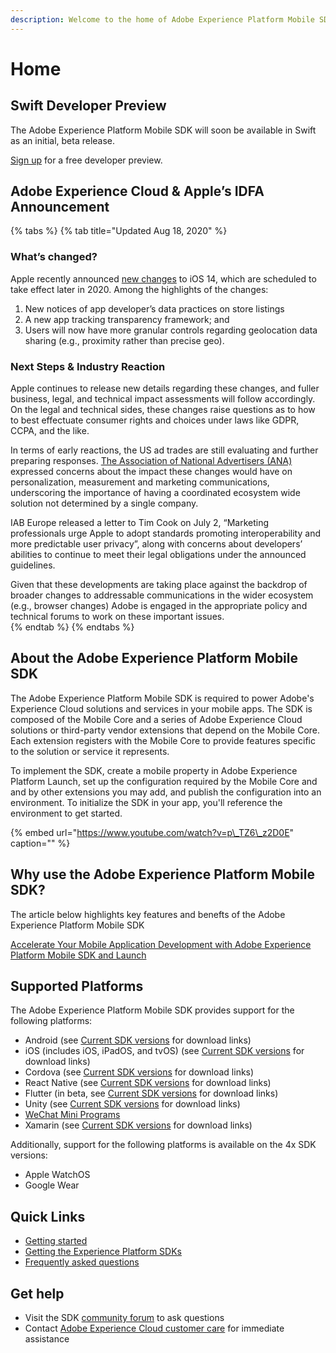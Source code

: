 ```yaml
---
description: Welcome to the home of Adobe Experience Platform Mobile SDK documentation.
---
```


# Home

## Swift Developer Preview

The Adobe Experience Platform Mobile SDK will soon be available in Swift as an initial, beta release. 

[Sign up](https://forms.microsoft.com/Pages/ResponsePage.aspx?id=Wht7-jR7h0OUrtLBeN7O4UJN9zAhIEhJr3PBfyMf9wdUQTI2S0pMVEVYS1k3UUNJVDNDWlRUTFk4Qi4u) for a free developer preview.

## Adobe Experience Cloud & Apple’s IDFA Announcement

{% tabs %}
{% tab title="Updated Aug 18, 2020" %}
### What’s changed?

Apple recently announced [new changes](https://developer.apple.com/app-store/user-privacy-and-data-use/) to iOS 14, which are scheduled to take effect later in 2020.   Among the highlights of the changes: 

1. New notices of app developer’s data practices on store listings 
2. A new app tracking transparency framework; and
3. Users will now have more granular controls regarding geolocation data sharing \(e.g., proximity rather than precise geo\).

### Next Steps & Industry Reaction

Apple continues to release new details regarding these changes, and fuller business, legal, and technical impact assessments will follow accordingly. On the legal and technical sides, these changes raise questions as to how to best effectuate consumer rights and choices under laws like GDPR, CCPA, and the like. 

In terms of early reactions, the US ad trades are still evaluating and further preparing responses. [The Association of National Advertisers \(ANA\)](https://www.ana.net/content/show/id/60948) expressed concerns about the impact these changes would have on personalization, measurement and marketing communications, underscoring the importance of having a coordinated ecosystem wide solution not determined by a single company.  

IAB Europe released a letter to Tim Cook on July 2, “Marketing professionals urge Apple to adopt standards promoting interoperability and more predictable user privacy”, along with concerns about developers’ abilities to continue to meet their legal obligations under the announced guidelines.

Given that these developments are taking place against the backdrop of broader changes to addressable communications in the wider ecosystem \(e.g., browser changes\) Adobe is engaged in the appropriate policy and technical forums to work on these important issues.   
{% endtab %}
{% endtabs %}

## About the Adobe Experience Platform Mobile SDK

The Adobe Experience Platform Mobile SDK is required to power Adobe's Experience Cloud solutions and services in your mobile apps. The SDK is composed of the Mobile Core and a series of Adobe Experience Cloud solutions or third-party vendor extensions that depend on the Mobile Core. Each extension registers with the Mobile Core to provide features specific to the solution or service it represents.

To implement the SDK, create a mobile property in Adobe Experience Platform Launch, set up the configuration required by the Mobile Core and and by other extensions you may add, and publish the configuration into an environment. To initialize the SDK in your app, you'll reference the environment to get started.

{% embed url="https://www.youtube.com/watch?v=p\_TZ6\_z2D0E" caption="" %}

## Why use the Adobe Experience Platform Mobile SDK?

The article below highlights key features and benefts of the Adobe Experience Platform Mobile SDK

[Accelerate Your Mobile Application Development with Adobe Experience Platform Mobile SDK and Launch](https://medium.com/adobetech/accelerate-your-mobile-application-development-with-adobe-experience-platform-mobile-sdk-and-launch-ed023536d611)

## Supported Platforms

The Adobe Experience Platform Mobile SDK provides support for the following platforms:

* Android \(see [Current SDK versions](resources/upgrading-to-aep/current-sdk-versions.md#android) for download links\)
* iOS \(includes iOS, iPadOS, and tvOS\) \(see [Current SDK versions](resources/upgrading-to-aep/current-sdk-versions.md#ios) for download links\)
* Cordova \(see [Current SDK versions](resources/upgrading-to-aep/current-sdk-versions.md#cordova) for download links\)
* React Native \(see [Current SDK versions](resources/upgrading-to-aep/current-sdk-versions.md#react-native) for download links\)
* Flutter \(in beta, see [Current SDK versions](resources/upgrading-to-aep/current-sdk-versions.md#flutter-beta) for download links\)
* Unity \(see [Current SDK versions](resources/upgrading-to-aep/current-sdk-versions.md) for download links\)
* [WeChat Mini Programs](resources/adobe-experience-platform-mini-programs-sdk/)
* Xamarin \(see [Current SDK versions](resources/upgrading-to-aep/current-sdk-versions.md#xamarin) for download links\)

Additionally, support for the following platforms is available on the 4x SDK versions:

* Apple WatchOS
* Google Wear

## Quick Links

* [Getting started](getting-started/create-a-mobile-property.md)
* [Getting the Experience Platform SDKs](getting-started/get-the-sdk.md)
* [Frequently asked questions](resources/frequently-asked-questions/)

## Get help

* Visit the SDK [community forum](https://forums.adobe.com/community/experience-cloud/platform/launch/sdk) to ask questions
* Contact [Adobe Experience Cloud customer care](https://helpx.adobe.com/contact/enterprise-support.ec.html) for immediate assistance

